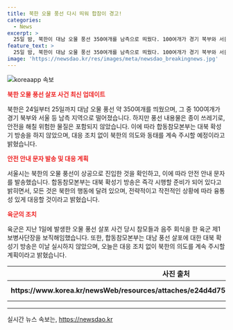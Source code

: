 ```yaml
---
title: 북한 오물 풍선 다시 띄워 합참이 경고!
categories:
  - News
excerpt: >
  25일 밤, 북한이 대남 오물 풍선 350여개를 남측으로 띄웠다. 100여개가 경기 북부와 서울 등 남측에 떨어졌으며, 합참은 대응 조치 없이 북한의 동태를 주시하겠다고 밝혔다. 안전을 해칠 위험한 물질은 없었고, 대북 확성기 방송은 이뤄지지 않았다. 육군은 오물 살포 당시 음주 회식을 한 제1보병사단장을 보직해임했다.
feature_text: >
  25일 밤, 북한이 대남 오물 풍선 350여개를 남측으로 띄웠다. 100여개가 경기 북부와 서울 등 남측에 떨어졌으며, 합참은 대응 조치 없이 북한의 동태를 주시하겠다고 밝혔다. 안전을 해칠 위험한 물질은 없었고, 대북 확성기 방송은 이뤄지지 않았다. 육군은 오물 살포 당시 음주 회식을 한 제1보병사단장을 보직해임했다.
image: 'https://newsdao.kr/res/images/meta/newsdao_breakingnews.jpg'
---
```


<p><img src="https://newsdao.kr/res/images/meta/newsdao_breakingnews.jpg" alt="koreaapp 속보" /></p>

<p><b><span style="color: #ee2323;">북한 오물 풍선 살포 사건 최신 업데이트</span></b></p>

<p>북한은 24일부터 25일까지 대남 오물 풍선 약 350여개를 띄웠으며, 그 중 100여개가 경기 북부와 서울 등 남측 지역으로 떨어졌습니다. 하지만 풍선 내용물은 종이 쓰레기로, 안전을 해칠 위험한 물질은 포함되지 않았습니다. 이에 따라 합동참모본부는 대북 확성기 방송을 하지 않았으며, 대응 조치 없이 북한의 의도와 동태를 계속 주시할 예정이라고 밝혔습니다.</p>

<p data-ke-size="size16"></p>

<p><b><span style="color: #ee2323;">안전 안내 문자 발송 및 대응 계획</span></b></p>

<p>서울시는 북한의 오물 풍선이 상공으로 진입한 것을 확인하고, 이에 따라 안전 안내 문자를 발송했습니다. 합동참모본부는 대북 확성기 방송은 즉각 시행할 준비가 되어 있다고 밝히면서, 모든 것은 북한의 행동에 달려 있으며, 전략적이고 작전적인 상황에 따라 융통성 있게 대응할 것이라고 밝혔습니다.</p>

<p data-ke-size="size16"></p>

<p><b><span style="color: #ee2323;">육군의 조치</span></b></p>

<p>육군은 지난 1일에 발생한 오물 풍선 살포 사건 당시 참모들과 음주 회식을 한 육군 제1보병사단장을 보직해임했습니다. 또한, 합동참모본부는 대남 풍선 살포에 대한 대북 확성기 방송은 이날 실시하지 않았으며, 오늘은 대응 조치 없이 북한의 의도를 계속 주시할 계획이라고 밝혔습니다.</p>

<table>
    <thead>
        <tr>
            <th>사진 출처</th>
            <th>기사 출처</th>
        </tr>
    </thead>
    <tbody>
        <tr>
            <td style="text-align: center; height: 17px;"><b>https://www.korea.kr/newsWeb/resources/attaches/e24d4d75710d41359b62efe6a16e4bde.jpg</b></td>
            <td style="text-align: center; height: 17px;"><b>https://www.korea.kr/news/newsNewsView.do?newsId=156456556</b></td>
        </tr>
    </tbody>
</table>

<p><hr></p>
실시간 뉴스 속보는, <a href="https://newsdao.kr" rel="dofollow">https://newsdao.kr</a>


